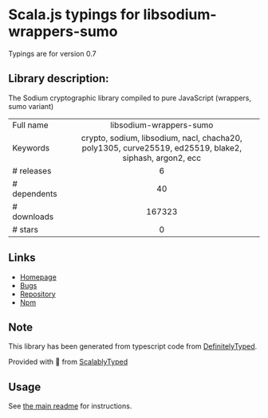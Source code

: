 
# Scala.js typings for libsodium-wrappers-sumo

Typings are for version 0.7

## Library description:
The Sodium cryptographic library compiled to pure JavaScript (wrappers, sumo variant)

|                    |                 |
| ------------------ | :-------------: |
| Full name          | libsodium-wrappers-sumo |
| Keywords           | crypto, sodium, libsodium, nacl, chacha20, poly1305, curve25519, ed25519, blake2, siphash, argon2, ecc |
| # releases         | 6 |
| # dependents       | 40 |
| # downloads        | 167323 |
| # stars            | 0 |

## Links
- [Homepage](https://github.com/jedisct1/libsodium.js)
- [Bugs](https://github.com/jedisct1/libsodium.js/issues)
- [Repository](https://github.com/jedisct1/libsodium.js)
- [Npm](https://www.npmjs.com/package/libsodium-wrappers-sumo)
    


## Note
This library has been generated from typescript code from [DefinitelyTyped](https://definitelytyped.org).

Provided with :purple_heart: from [ScalablyTyped](https://github.com/oyvindberg/ScalablyTyped)

## Usage
See [the main readme](../../readme.md) for instructions.


